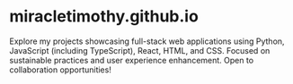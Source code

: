 # miracletimothy.github.io
Explore my projects showcasing full-stack web applications using Python, JavaScript (including TypeScript), React, HTML, and CSS. Focused on sustainable practices and user experience enhancement. Open to collaboration opportunities!
